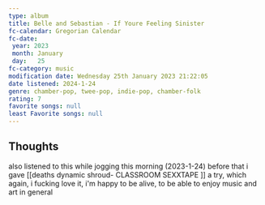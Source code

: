 ```yaml
---
type: album 
title: Belle and Sebastian - If Youre Feeling Sinister
fc-calendar: Gregorian Calendar
fc-date: 
 year: 2023
 month: January
 day:   25
fc-category: music
modification date: Wednesday 25th January 2023 21:22:05
date listened: 2024-1-24 
genre: chamber-pop, twee-pop, indie-pop, chamber-folk 
rating: 7
favorite songs: null
least Favorite songs: null
---
```

## Thoughts

also listened to this while jogging this morning (2023-1-24) before that i gave [[deaths dynamic shroud- CLASSROOM SEXXTAPE ]] a try, which again, i fucking love it, i'm happy to be alive, to be able to enjoy music and art in general 